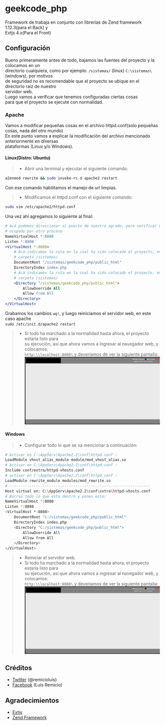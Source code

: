 geekcode_php
============

Framework de trabaja en conjunto con librerías de Zend framework 1.12.3(para el Back) y  
Extjs 4.x(Para el Front)

Configuración
-------------

Bueno primeramente antes de todo, bajamos las fuentes del proyecto y la colocamos en un  
directorio cualquiera, como por ejemplo: `/sistemas/` (linux) `C:\sistemas\` (windows), por motivos  
de seguridad no es recomendable que el proyecto se ubique en el directorio raíz de nuestro  
servidor web.  
Luego vamos a verificar que tenemos configuradas ciertas cosas  
para que el proyecto se ejecute con normalidad.

### Apache

Vamos a modificar pequeñas cosas en el archivo httpd.conf(solo pequeñas cosas, nada del otro mundo)  
En este punto vamos a explicar la modificación del archivo mencionado anteriormente en diversas  
plataformas (Linux y/o Windows).

#### Linux(Distro: Ubuntu)

> * Abrir una terminal y ejecutar el siguiente comando:  
``` bash
a2enmod rewrite && sudo invoke-rc.d apache2 restart
```  
Con ese comando habilitamos el manejo de url limpias.  

> * Modificamos el httpd.conf con el siguiente comando:  
``` bash
sudo vim /etc/apache2/httpd.conf
```  

Una vez ahí agregamos lo siguiente al final:  
``` apache
# Acá podemos direccionar al puerto de nuestro agrado, pero verificar que no este  
# ocupado por otro proceso
NameVirtualHost *:8080
Listen *:8080
<VirtualHost *:8080>
  	# Acá indicamos la ruta en la cual ha sido colocado el proyecto, en este caso en
  	# carpeta /sistemas/
  	DocumentRoot "/sistemas/geekcode_php/public_html"
  	DirectoryIndex index.php
  	# Acá indicamos la ruta en la cual ha sido colocado el proyecto, en este caso en
  	# carpeta /sistemas/
  	<Directory "/sistemas/geekcode_php/public_html">
    	AllowOverride All
    	Allow from All
  	</Directory>
</VirtualHost>
```  
Grabamos los cambios `wq!`, y luego reiniciamos el servidor web, en este caso apache  
`sudo /etc/init.d/apache2 restart`  

> * Si todo ha marchado a la normalidad hasta ahora, el proyecto estaría listo para  
su ejecución, así que ahora vamos a ingresar al navegador web, y colocamos:  
`http:\\localhost:8080\` y deveriamos de ver la siguiente pantalla:  
![Sin titulo](screen.png)  

#### Windows

> * Configurar todo lo que se va mencionar a continuación:  
``` bash
# Activar en C:\AppServ\Apache2.2\conf\httpd.conf :
LoadModule vhost_alias_module module/mod_vhost_alias.so
# Activar en C:\AppServ\Apache2.2\conf\httpd.conf :
Include conf/extra/httpd-vhosts.conf
# activar en C:\AppServ\Apache2.2\conf\httpd.conf :
LoadModule rewrite_module modules/mod_rewrite.so
# ----------------------------------------------------------------
Host virtual en: C:\AppServ\Apache2.2\conf\extra\httpd-vhosts.conf
# Borras todo lo que esta dentro y pones esto:
NameVirtualHost *:8080
Listen *:8080
<VirtualHost *:8080>
    DocumentRoot "C:/sistemas/geekcode_php/public_html"
    DirectoryIndex index.php
    <Directory "C:/sistemas/geekcode_php/public_html">
        AllowOverride All
        Allow from All
    </Directory>
</VirtualHost>
```  
> * Reiniciar el servidor web.  
> * Si todo ha marchado a la normalidad hasta ahora, el proyecto estaría listo para  
su ejecución, así que ahora vamos a ingresar al navegador web, y colocamos:  
`http:\\localhost:8080\` y deveriamos de ver la siguiente pantalla:  
![Sin titulo](screen.png)  

Créditos
--------

* [Twitter](https://twitter.com/remicioluis) (@remicioluis)
* [Facebook](https://www.facebook.com/luis.remicioobregon) (Luis Remicio)  

Agradecimientos
---------------

* [Extjs](http://www.sencha.com/products/extjs/)
* [Zend Framework](http://framework.zend.com/)
